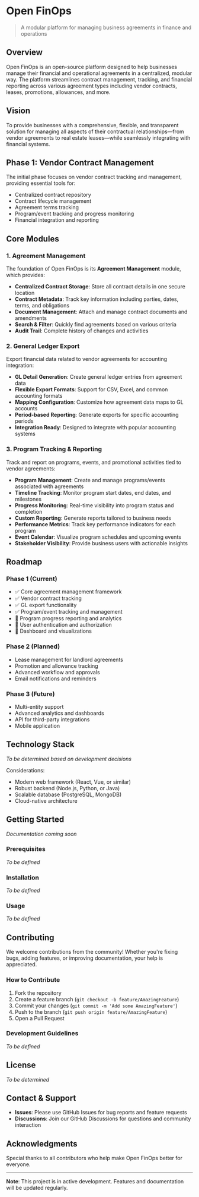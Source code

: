 # Open FinOps

> A modular platform for managing business agreements in finance and operations

## Overview

Open FinOps is an open-source platform designed to help businesses manage their financial and operational agreements in a centralized, modular way. The platform streamlines contract management, tracking, and financial reporting across various agreement types including vendor contracts, leases, promotions, allowances, and more.

## Vision

To provide businesses with a comprehensive, flexible, and transparent solution for managing all aspects of their contractual relationships—from vendor agreements to real estate leases—while seamlessly integrating with financial systems.

## Phase 1: Vendor Contract Management

The initial phase focuses on vendor contract tracking and management, providing essential tools for:

- Centralized contract repository
- Contract lifecycle management
- Agreement terms tracking
- Program/event tracking and progress monitoring
- Financial integration and reporting

## Core Modules

### 1. Agreement Management

The foundation of Open FinOps is its **Agreement Management** module, which provides:

- **Centralized Contract Storage**: Store all contract details in one secure location
- **Contract Metadata**: Track key information including parties, dates, terms, and obligations
- **Document Management**: Attach and manage contract documents and amendments
- **Search & Filter**: Quickly find agreements based on various criteria
- **Audit Trail**: Complete history of changes and activities

### 2. General Ledger Export

Export financial data related to vendor agreements for accounting integration:

- **GL Detail Generation**: Create general ledger entries from agreement data
- **Flexible Export Formats**: Support for CSV, Excel, and common accounting formats
- **Mapping Configuration**: Customize how agreement data maps to GL accounts
- **Period-based Reporting**: Generate exports for specific accounting periods
- **Integration Ready**: Designed to integrate with popular accounting systems

### 3. Program Tracking & Reporting

Track and report on programs, events, and promotional activities tied to vendor agreements:

- **Program Management**: Create and manage programs/events associated with agreements
- **Timeline Tracking**: Monitor program start dates, end dates, and milestones
- **Progress Monitoring**: Real-time visibility into program status and completion
- **Custom Reporting**: Generate reports tailored to business needs
- **Performance Metrics**: Track key performance indicators for each program
- **Event Calendar**: Visualize program schedules and upcoming events
- **Stakeholder Visibility**: Provide business users with actionable insights

## Roadmap

### Phase 1 (Current)
- ✅ Core agreement management framework
- ✅ Vendor contract tracking
- ✅ GL export functionality
- ✅ Program/event tracking and management
- 🔄 Program progress reporting and analytics
- 🔄 User authentication and authorization
- 🔄 Dashboard and visualizations

### Phase 2 (Planned)
- Lease management for landlord agreements
- Promotion and allowance tracking
- Advanced workflow and approvals
- Email notifications and reminders

### Phase 3 (Future)
- Multi-entity support
- Advanced analytics and dashboards
- API for third-party integrations
- Mobile application

## Technology Stack

*To be determined based on development decisions*

Considerations:
- Modern web framework (React, Vue, or similar)
- Robust backend (Node.js, Python, or Java)
- Scalable database (PostgreSQL, MongoDB)
- Cloud-native architecture

## Getting Started

*Documentation coming soon*

### Prerequisites

*To be defined*

### Installation

*To be defined*

### Usage

*To be defined*

## Contributing

We welcome contributions from the community! Whether you're fixing bugs, adding features, or improving documentation, your help is appreciated.

### How to Contribute

1. Fork the repository
2. Create a feature branch (`git checkout -b feature/AmazingFeature`)
3. Commit your changes (`git commit -m 'Add some AmazingFeature'`)
4. Push to the branch (`git push origin feature/AmazingFeature`)
5. Open a Pull Request

### Development Guidelines

*To be defined*

## License

*To be determined*

## Contact & Support

- **Issues**: Please use GitHub Issues for bug reports and feature requests
- **Discussions**: Join our GitHub Discussions for questions and community interaction

## Acknowledgments

Special thanks to all contributors who help make Open FinOps better for everyone.

---

**Note**: This project is in active development. Features and documentation will be updated regularly.
